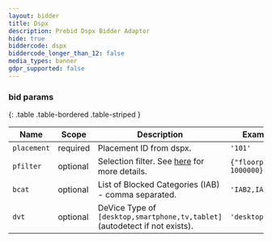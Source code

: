 ```yaml
---
layout: bidder
title: Dspx
description: Prebid Dspx Bidder Adaptor
hide: true
biddercode: dspx
biddercode_longer_than_12: false
media_types: banner
gdpr_supported: false
---
```



### bid params

{: .table .table-bordered .table-striped }

| Name          | Scope    | Description                                                                | Example                | Type            |
|---------------|----------|----------------------------------------------------------------------------|------------------------|-----------------|
| `placement`   | required | Placement ID from dspx.                                                    | `'101'`                  | `string`        |
| `pfilter`     | optional | Selection filter. See [here](https://github.com/prebid/Prebid.js/blob/master/modules/dspxBidAdapter.md) for more details.                            | `{"floorprice": 1000000}`| `object`        |
| `bcat`        | optional | List of  Blocked Categories (IAB) - comma separated.                       | `'IAB2,IAB4'`            | `string`        |
| `dvt`         | optional | DeVice Type of `[desktop,smartphone,tv,tablet]` (autodetect if not exists). | `'desktop'`              | `string`        |
